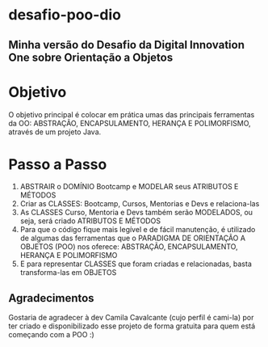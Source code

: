 # desafio-poo-dio

## Minha versão do Desafio da Digital Innovation One sobre Orientação a Objetos

# Objetivo

O objetivo principal é colocar em prática umas das principais ferramentas da OO: ABSTRAÇÃO, ENCAPSULAMENTO, HERANÇA E POLIMORFISMO, através de um projeto Java.

# Passo a Passo
1. ABSTRAIR o DOMÍNIO Bootcamp e MODELAR seus ATRIBUTOS E MÉTODOS
2. Criar as CLASSES: Bootcamp, Cursos, Mentorias e Devs e relaciona-las
3. As CLASSES Curso, Mentoria e Devs também serão MODELADOS, ou seja, será criado ATRIBUTOS E MÉTODOS
4. Para que o código fique mais legível e de fácil manutenção, é utilizado de algumas das ferramentas que o PARADIGMA DE ORIENTAÇÃO A OBJETOS (POO) nos oferece: ABSTRAÇÃO, ENCAPSULAMENTO, HERANÇA E POLIMORFISMO
5. E para representar CLASSES que foram criadas e relacionadas, basta transforma-las em OBJETOS

## Agradecimentos
Gostaria de agradecer à dev Camila Cavalcante (cujo perfil é cami-la) por ter criado e disponibilizado esse projeto de forma gratuita para quem está começando com a POO :) 

